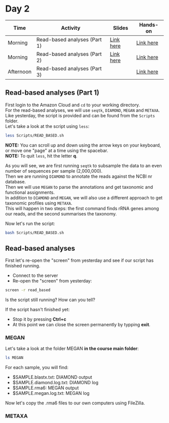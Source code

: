 # Day 2

| Time      | Activity                      | Slides                                 | Hands-on                                 |
|-----------|-------------------------------|----------------------------------------|------------------------------------------|
| Morning   | Read-based analyses (Part 1)  | [Link here](read-based-analyses-1.pdf) | [Link here](#read-based-analyses-part-1) |
| Morning   | Read-based analyses (Part 2)  | [Link here](read-based-analyses-2.pdf) | [Link here](#read-based-analyses-part-2) |
| Afternoon | Read-based analyses (Part 3)  |                                        | [Link here](#read-based-analyses-part-3) |

## Read-based analyses (Part 1)

First login to the Amazon Cloud and `cd` to your working directory.  
For the read-based analyses, we will use `seqtk`, `DIAMOND`, `MEGAN` and `METAXA`.  
Like yesterday, the script is provided and can be found from the `Scripts` folder.  
Let's take a look at the script using `less`:

```bash
less Scripts/READ_BASED.sh
```

**NOTE:** You can scroll up and down using the arrow keys on your keyboard, or move one "page" at a time using the spacebar.  
**NOTE:** To quit `less`, hit the letter **q**.  

As you will see, we are first running `seqtk` to subsample the data to an even number of sequences per sample (2,000,000).  
Then we are running `DIAMOND` to annotate the reads against the NCBI nr database.  
Then we will use `MEGAN` to parse the annotations and get taxonomic and functional assignments.  
In addition to `DIAMOND` and `MEGAN`, we will also use a different approach to get taxonomic profiles using `METAXA`.  
This will happen in two steps: the first command finds rRNA genes among our reads, and the second summarises the taxonomy.  

Now let's run the script:

```bash
bash Scripts/READ_BASED.sh
```


## Read-based analyses

First let's re-open the "screen" from yesterday and see if our script has finished running.

- Connect to the server
- Re-open the "screen" from yesterday:

```bash
screen -r read_based
```

Is the script still running? How can you tell?  

If the script hasn't finished yet:
- Stop it by pressing **Ctrl+c**
- At this point we can close the screen permanently by typping **exit**.  

### MEGAN

Let's take a look at the folder MEGAN **in the course main folder**:

```bash
ls MEGAN
```

For each sample, you will find:
- $SAMPLE.blastx.txt: DIAMOND output
- $SAMPLE.diamond.log.txt: DIAMOND log
- $SAMPLE.rma6: MEGAN output
- $SAMPLE.megan.log.txt: MEGAN log

Now let's copy the .rma6 files to our own computers using FileZilla.

### METAXA
